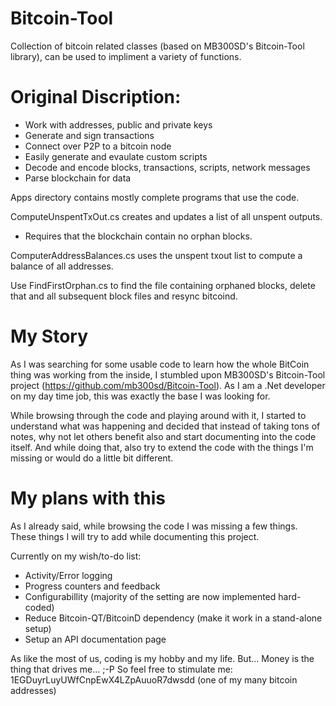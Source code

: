 Bitcoin-Tool
============

Collection of bitcoin related classes (based on MB300SD's Bitcoin-Tool library), can be used to impliment
a variety of functions.

Original Discription:
============

* Work with addresses, public and private keys
* Generate and sign transactions
* Connect over P2P to a bitcoin node
* Easily generate and evaulate custom scripts
* Decode and encode blocks, transactions, scripts, network messages
* Parse blockchain for data

Apps directory contains mostly complete programs that use the code.

ComputeUnspentTxOut.cs creates and updates a list of all unspent outputs. 
- Requires that the blockchain contain no orphan blocks.

ComputerAddressBalances.cs uses the unspent txout list to compute a balance of all addresses.

Use FindFirstOrphan.cs to find the file containing orphaned blocks, delete that and all subsequent 
block files and resync bitcoind.

My Story
============

As I was searching for some usable code to learn how the whole BitCoin thing was working from the inside, I stumbled upon  MB300SD's Bitcoin-Tool project (https://github.com/mb300sd/Bitcoin-Tool). As I am a .Net developer on my day time job, this was exactly the base I was looking for.

While browsing through the code and playing around with it, I started to understand what was happening and decided that instead of taking tons of notes, why not let others benefit also and start documenting into the code itself. And while doing that, also try to extend the code with the things I'm missing or would do a little bit different.

My plans with this
============

As I already said, while browsing the code I was missing a few things. These things I will try to add while documenting this project.

Currently on my wish/to-do list:
* Activity/Error logging
* Progress counters and feedback
* Configurabillity (majority of the setting are now implemented hard-coded)
* Reduce Bitcoin-QT/BitcoinD dependency (make it work in a stand-alone setup)
* Setup an API documentation page
 
As like the most of us, coding is my hobby and my life. But... Money is the thing that drives me... ;-P
So feel free to stimulate me: 1EGDuyrLuyUWfCnpEwX4LZpAuuoR7dwsdd (one of my many bitcoin addresses)
